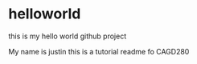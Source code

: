 # helloworld
this is my hello world github project

My name is justin
this is a tutorial readme fo CAGD280

